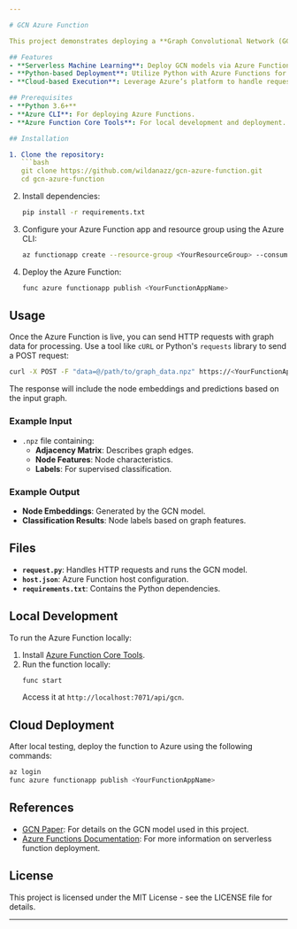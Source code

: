 ```yaml
---

# GCN Azure Function

This project demonstrates deploying a **Graph Convolutional Network (GCN)** model on an **Azure Function** to enable serverless node classification on graph-structured data.

## Features
- **Serverless Machine Learning**: Deploy GCN models via Azure Functions for real-time inference.
- **Python-based Deployment**: Utilize Python with Azure Functions for efficient and scalable model hosting.
- **Cloud-based Execution**: Leverage Azure’s platform to handle requests and process graphs.

## Prerequisites
- **Python 3.6+**
- **Azure CLI**: For deploying Azure Functions.
- **Azure Function Core Tools**: For local development and deployment.

## Installation

1. Clone the repository:
   ```bash
   git clone https://github.com/wildanazz/gcn-azure-function.git
   cd gcn-azure-function
   ```

2. Install dependencies:
   ```bash
   pip install -r requirements.txt
   ```

3. Configure your Azure Function app and resource group using the Azure CLI:
   ```bash
   az functionapp create --resource-group <YourResourceGroup> --consumption-plan-location <YourLocation> --runtime python --functions-version 3 --name <YourFunctionAppName> --storage-account <YourStorageAccount>
   ```

4. Deploy the Azure Function:
   ```bash
   func azure functionapp publish <YourFunctionAppName>
   ```

## Usage

Once the Azure Function is live, you can send HTTP requests with graph data for processing. Use a tool like `cURL` or Python's `requests` library to send a POST request:

```bash
curl -X POST -F "data=@/path/to/graph_data.npz" https://<YourFunctionAppName>.azurewebsites.net/api/gcn
```

The response will include the node embeddings and predictions based on the input graph.

### Example Input
- `.npz` file containing:
  - **Adjacency Matrix**: Describes graph edges.
  - **Node Features**: Node characteristics.
  - **Labels**: For supervised classification.

### Example Output
- **Node Embeddings**: Generated by the GCN model.
- **Classification Results**: Node labels based on graph features.

## Files

- **`request.py`**: Handles HTTP requests and runs the GCN model.
- **`host.json`**: Azure Function host configuration.
- **`requirements.txt`**: Contains the Python dependencies.

## Local Development

To run the Azure Function locally:

1. Install [Azure Function Core Tools](https://docs.microsoft.com/en-us/azure/azure-functions/functions-run-local).
2. Run the function locally:
   ```bash
   func start
   ```
   Access it at `http://localhost:7071/api/gcn`.

## Cloud Deployment

After local testing, deploy the function to Azure using the following commands:
```bash
az login
func azure functionapp publish <YourFunctionAppName>
```

## References

- [GCN Paper](https://arxiv.org/abs/1609.02907): For details on the GCN model used in this project.
- [Azure Functions Documentation](https://docs.microsoft.com/en-us/azure/azure-functions/): For more information on serverless function deployment.

## License

This project is licensed under the MIT License - see the LICENSE file for details.

---
```

